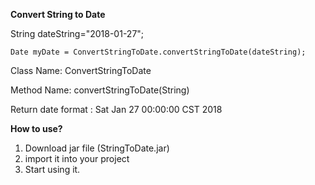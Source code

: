 **Convert String to Date**

String dateString="2018-01-27"; 

`Date myDate = ConvertStringToDate.convertStringToDate(dateString);`

Class Name: ConvertStringToDate

Method Name: convertStringToDate(String)

Return date format : Sat Jan 27 00:00:00 CST 2018



**How to use?**

1. Download jar file (StringToDate.jar)
2. import it into your project
3. Start using it.


